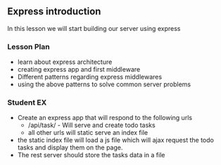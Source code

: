 ## Express introduction

In this lesson we will start building our server using express

### Lesson Plan

- learn about express architecture
- creating express app and first middleware
- Different patterns regarding express middlewares
- using the above patterns to solve common server problems

### Student EX

- Create an express app that will respond to the following urls
  * /api/task/ - Will serve and create todo tasks
  * all other urls will static serve an index file
- the static index file will load a js file which will ajax request the todo tasks and display them on the page.
- The rest server should store the tasks data in a file
